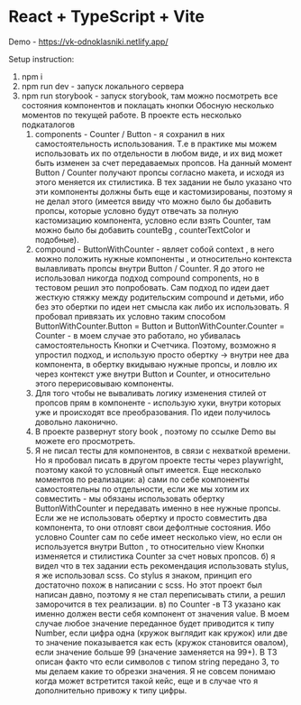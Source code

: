 
# React + TypeScript + Vite

Demo - https://vk-odnoklasniki.netlify.app/

Setup instruction:
1. npm i
2. npm run dev - запуск локального сервера
3. npm run storybook - запуск storybook, там можно посмотреть все состояния компонентов и поклацать кнопки
Обосную несколько моментов по текущей работе.
В проекте есть несколько подкаталогов
	1.  components - Counter / Button - я сохранил в них самостоятельность использования. Т.е в практике мы можем использовать их по отдельности в любом виде, и их вид может быть изменен за счет передаваемых пропсов. На данный момент Button / Counter получают пропсы согласно макета, и исходя из этого меняется их стилистика. В тех задании не было указано что эти компоненты должны быть еще и кастомизированы, поэтому я не делал этого (имеется ввиду что можно было бы добавить пропсы, которые условно будут отвечать за полную кастомизацию компонента, условно если взять Counter, там можно было бы добавить counteBg , counterTextColor и подобные). 
	2.  compound - ButtonWithCounter - являет собой context , в него можно положить нужные компоненты , и относительно контекста вылавливать пропсы внутри Button / Counter. Я до этого не использовал никогда подход compound components, но в тестовом решил это попробовать. Сам подход по идеи дает жесткую стяжку между родительским compound и детьми, ибо без это обертки по идеи нет смысла как либо их использовать. Я пробовал привязать их условно таким способом ButtonWithCounter.Button = Button и ButtonWithCounter.Counter = Counter - в моем случае это работало, но убивалась самостоятельность Кнопки и Счетчика. Поэтому, возможно я упростил подход, и использую просто обертку -> внутри нее два компонента, в обертку вкидываю нужные пропсы, и ловлю их через контекст уже внутри Button и Counter, и относительно этого перерисовываю компоненты.
	3. Для того чтобы не вываливать логику изменения стилей от пропсов прям в компоненте - использую хуки, внутри которых уже и происходят все преобразования. По идеи получилось довольно лаконично.
	4. В проекте развернут story book , поэтому по ссылке Demo вы можете его просмотреть.
	5. Я не писал тесты для компонентов, в связи с нехваткой времени. Но я пробовал писать в другом проекте тесты через playwright, поэтому какой то условный опыт имеется.
Еще несколько моментов по реализации:
	а) сами по себе компоненты самостоятельны по отдельности, если же мы хотим их совместить - мы обязаны использовать обертку ButtonWithCounter и передавать именно в нее нужные пропсы. Если же не использовать обертку и просто совместить два компонента, то они отловят свои дефолтные состояния. Ибо условно Counter сам по себе имеет несколько view, но если он используется внутри Button , то относительно view Кнопки изменяется и стилистика Counter за счет новых пропсов.
	б) я видел что в тех задании есть рекомендация использовать stylus, я же использовал scss. Со stylus я знаком, принцип его достаточно похож в написании с scss. Но этот проект был написан давно, поэтому я не стал переписывать стили, а решил заморочится в тех реализации.
	в) по Counter -в ТЗ указано как именно должен вести себя компонент от значения value. В моем случае любое значение переданное будет приводится к типу Number, если цифра одна (кружок выглядит как кружок) или две то значение показывается как есть (кружок становится овалом), если значение больше 99 (значение заменяется на 99+). В ТЗ описан факто что если символов с типом string передано 3, то мы делаем какие то обрезки значения. Я не совсем понимаю когда может встретится такой кейс, еще и в случае что я дополнительно привожу к типу цифры. 